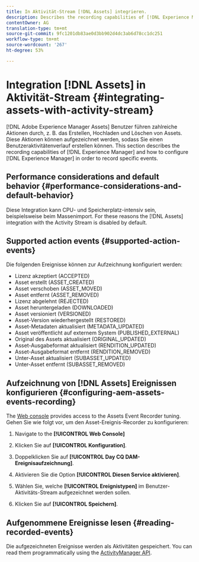 ```yaml
---
title: In Aktivität-Stream [!DNL Assets] integrieren.
description: Describes the recording capabilities of [!DNL Experience Manager] and how to configure it to record specific events.
contentOwner: AG
translation-type: tm+mt
source-git-commit: 9fc1201db83ae0d3bb902d4dc3ab6d78cc1dc251
workflow-type: tm+mt
source-wordcount: '267'
ht-degree: 53%

---
```



# Integration [!DNL Assets] in Aktivität-Stream {#integrating-assets-with-activity-stream}

[!DNL Adobe Experience Manager Assets] Benutzer führen zahlreiche Aktionen durch, z. B. das Erstellen, Hochladen und Löschen von Assets. Diese Aktionen können aufgezeichnet werden, sodass Sie einen Benutzeraktivitätenverlauf erstellen können. This section describes the recording capabilities of [!DNL Experience Manager] and how to configure [!DNL Experience Manager] in order to record specific events.

## Performance considerations and default behavior {#performance-considerations-and-default-behavior}

Diese Integration kann CPU- und Speicherplatz-intensiv sein, beispielsweise beim Massenimport. For these reasons the [!DNL Assets] integration with the Activity Stream is disabled by default.

## Supported action events {#supported-action-events}

Die folgenden Ereignisse können zur Aufzeichnung konfiguriert werden:

* Lizenz akzeptiert (ACCEPTED)
* Asset erstellt (ASSET_CREATED)
* Asset verschoben (ASSET_MOVED)
* Asset entfernt (ASSET_REMOVED)
* Lizenz abgelehnt (REJECTED)
* Asset heruntergeladen (DOWNLOADED)
* Asset versioniert (VERSIONED)
* Asset-Version wiederhergestellt (RESTORED)
* Asset-Metadaten aktualisiert (METADATA_UPDATED)
* Asset veröffentlicht auf externem System (PUBLISHED_EXTERNAL)
* Original des Assets aktualisiert (ORIGINAL_UPDATED)
* Asset-Ausgabeformat aktualisiert (RENDITION_UPDATED)
* Asset-Ausgabeformat entfernt (RENDITION_REMOVED)
* Unter-Asset aktualisiert (SUBASSET_UPDATED)
* Unter-Asset entfernt (SUBASSET_REMOVED)

## Aufzeichnung von [!DNL Assets] Ereignissen konfigurieren {#configuring-aem-assets-events-recording}

The [Web console](/help/sites-deploying/configuring-osgi.md) provides access to the Assets Event Recorder tuning. Gehen Sie wie folgt vor, um den Asset-Ereignis-Recorder zu konfigurieren:

1. Navigate to the **[!UICONTROL Web Console]**

1. Klicken Sie auf **[!UICONTROL Konfiguration]**.

1. Doppelklicken Sie auf **[!UICONTROL Day CQ DAM-Ereignisaufzeichnung]**.

1. Aktivieren Sie die Option **[!UICONTROL Diesen Service aktivieren]**.

1. Wählen Sie, welche **[!UICONTROL Ereignistypen]** im Benutzer-Aktivitäts-Stream aufgezeichnet werden sollen.

1. Klicken Sie auf **[!UICONTROL Speichern]**.

## Aufgenommene Ereignisse lesen {#reading-recorded-events}

Die aufgezeichneten Ereignisse werden als Aktivitäten gespeichert. You can read them programmatically using the [ActivityManager API](https://helpx.adobe.com/experience-manager/6-5/sites/developing/using/reference-materials/javadoc/com/adobe/granite/activitystreams/ActivityManager.html).
